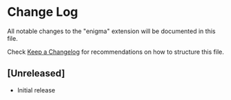 # Change Log

All notable changes to the "enigma" extension will be documented in this file.

Check [Keep a Changelog](http://keepachangelog.com/) for recommendations on how to structure this file.

## [Unreleased]

- Initial release

